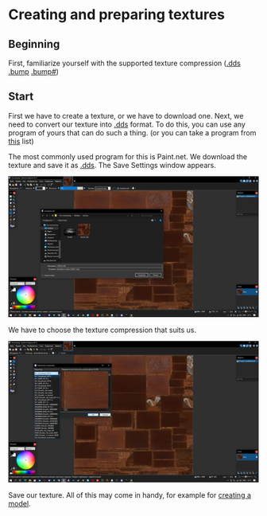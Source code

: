 # Creating and preparing textures

## Beginning

First, familiarize yourself with the supported texture compression ([.dds](../main-folders-and-files/file-formats/dds.md) [.bump](../main-folders-and-files/file-formats/bump.md) [.bump#](../main-folders-and-files/file-formats/bump_hash.md))

## Start

First we have to create a texture, or we have to download one.
Next, we need to convert our texture into [.dds](../main-folders-and-files/file-formats/dds.md) format.
To do this, you can use any program of yours that can do such a thing. (or you can take a program from [this](../modding-tools-and-resources/modding-tools/modding-tools.md) list)

The most commonly used program for this is Paint.net. We download the texture and save it as [.dds](../main-folders-and-files/file-formats/dds.md). 
The Save Settings window appears.

![save-texture](images/save-texture.png)

We have to choose the texture compression that suits us.

![select-compressions](images/compressions.png)

Save our texture.
All of this may come in handy, for example for [creating a model](../blender/creating-model-in-blender.md).